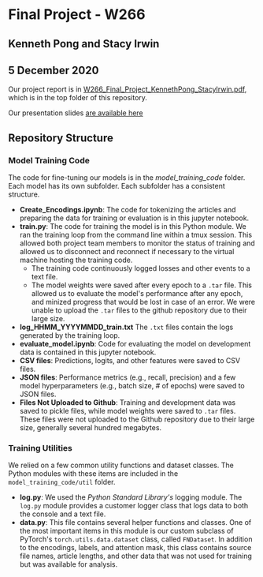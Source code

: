 # Final Project - W266
## Kenneth Pong and Stacy Irwin
## 5 December 2020

Our project report is in [W266_Final_Project_KennethPong_StacyIrwin.pdf](W266_Final_Project_KennethPong_StacyIrwin.pdf), which is in the top folder of this repository.

Our presentation slides [are available here](https://docs.google.com/presentation/d/17DqTjdl8s_DP_DNA-VGO_EW9BdIyz7oX4Sytzi4F0rQ/edit?usp=sharing)

## Repository Structure
### Model Training Code
The code for fine-tuning our models is in the *model_training_code* folder. Each model has its own subfolder. Each subfolder has a consistent structure.
* **Create_Encodings.ipynb**: The code for tokenizing the articles and preparing the data for training or evaluation is in this jupyter notebook.
* **train.py**: The code for training the model is in this Python module. We ran the training loop from the command line within a tmux session. This allowed both project team members to monitor the status of training and allowed us to disconnect and reconnect if necessary to the virtual machine hosting the training code.
  * The training code continuously logged losses and other events to a text file.
  * The model weights were saved after every epoch to a `.tar` file. This allowed us to evaluate the model's performance after any epoch, and minized progress that would be lost in case of an error. We were unable to upload the `.tar` files to the github repository due to their large size.
* **log_HHMM_YYYYMMDD_train.txt** The `.txt` files contain the logs generated by the training loop.
* **evaluate_model.ipynb**: Code for evaluating the model on development data is contained in this jupyter notebook.
* **CSV files**: Predictions, logits, and other features were saved to CSV files.
* **JSON files**: Performance metrics (e.g., recall, precision) and a few model hyperparameters (e.g., batch size, # of epochs) were saved to JSON files.
* **Files Not Uploaded to Github**: Training and development data was saved to pickle files, while model weights were saved to `.tar` files. These files were not uploaded to the Github repository due to their large size, generally several hundred megabytes.

### Training Utilities
We relied on a few common utility functions and dataset classes. The Python modules with these items are included in the `model_training_code/util` folder.
* **log.py**: We used the *Python Standard Library's* logging module. The `log.py` module provides a customer logger class that logs data to both the console and a text file.
* **data.py**: This file contains several helper functions and classes. One of the most important items in this module is our custom subclass of PyTorch's `torch.utils.data.dataset` class, called `FNDataset`. In addition to the encodings, labels, and attention mask, this class contains source file names, article lengths, and other data that was not used for training but was available for analysis.
